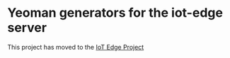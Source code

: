 # Yeoman generators for the iot-edge server

This project has moved to the [IoT Edge Project](https://github.com/iot-edge)
